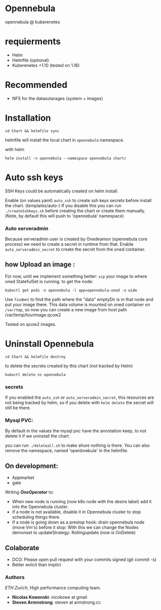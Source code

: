 # Opennebula
opennebula @ kuberenetes

# requierments

* Helm 
* Helmfile (optional)
* Kuberenetes +1.10 (tested on 1.16)

# Recommended

* NFS for the datasotarages (system + images)


# Installation

    cd Chart && helmfile sync

helmfile will install the local chart in `opennebula` namespace.

with helm 

    helm install -n opennebula --namespace opennebula chart/

# Auto ssh keys

SSH Keys could be automatically created on helm install. 

Enable (on values.yaml) `auto_ssh` to create ssh keys secrets before install the chart. (templates/auto-)
If you disable this you can run `./createSshkeys.sh` before creating the chart or create them manually.
(Note, by default this will push to 'opennebula' namespace)
 
### Auto serveradmin

Because serveradmin user is created  by Onedeamon (opennebula core process) we need to create a secret in runtime from that.
Enable `auto_serveradmin_secret` to create the secret from the oned container.



## how Upload an image :

For now, until we implement something better: `scp` your image to where oned StatefulSet is running. to get the node:

    kubectl get pods -n opennebula -l app=opennebula-oned -o wide

Use `findmnt` to find the path where the "data" emptyDir is in that node and put your image there.
This data volume is mounted on oned container on `/var/tmp`, so now you can create a new image from host path /var/temp/tourimage.qcow2

Tested on qcow2 images.



# Uninstall Opennebula 

    cd Chart && helmfile destroy
    
to delete the secrets created by this chart (not tracked by Helm)

    kubectl delete ns opennebula



### secrets 

If you enabled the `auto_ssh` or `auto_serveradmin_secret`, this resources are not being tracked by helm, so if you delete with `helm delete` the secret will still be there. 

### Mysql PVC:

By default in the values the mysql pvc have the annotation keep, to not delete it if we uninstall the chart.

you can run `./deleteall.sh` to make shure nothing is there. You can also remove the namespace, named 'openbnebula' in the helmfile.


## On development:

- Appmarket
- gate

Writing ***OneOperator*** to:
 * When new node is running (now k8s node with the desire label) add it into the Opennebula cluster.
 * If a node is not available, disable it in Opennebula cluster to stop scheduling things there.
 * If a node is going down as a prestop hook: drain opennebula node (move Vm's) before it stop: With this we can change the Nodes demonset to updateStrategy: Rollingupdate (now is OnDelete)
 
 
 ## Colaborate
 
 * DCO: Please open pull request with your commits signed (git commit -s)
 * Better exlicit than implici
 
 
 ### Authors

 *ETH Zurich*, High performance computing team.
 
 * **Nicolas Kowenski**: nicokowe at gmail
 * **Steven Armnstrong**: steven at armstrong.cc 
 
 
 
 
